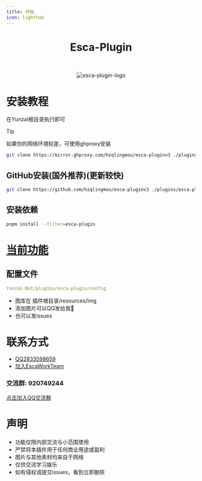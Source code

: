```yaml
---
title: 开始
icon: lighthub
---
```


<div align="center">

# Esca-Plugin

<br>

![esca-plugin-logo](http://pi.escaped.icu/1.png)

</div>

# 安装教程
在Yunzai根目录执行即可
> [!tip]
>  如果你的网络环境较差，可使用ghproxy安装
> ``` bash
> git clone https://mirror.ghproxy.com/hzqlingmou/esca-pluginv3 ./plugins/esca-plugin
> ```

## GitHub安装(国外推荐)(更新较快)
``` bash
git clone https://github.com/hzqlingmou/esca-pluginv3 ./plugins/esca-plugin
```
## 安装依赖
``` bash
pnpm install --filter=esca-plugin
```

# [当前功能](http://doc.escaped.icu)

## 配置文件
``` yaml
Yunzai-Bot/plugins/esca-plugin/config
```

- 图库在 插件根目录/resources/img
- 添加图片可以QQ发给我🌚
- 也可以发issues

# 联系方式
- [QQ2833598659](https://qm.qq.com/q/G0y1D5vYqc)
- [加入EscaWorkTeam](http://qm.qq.com/cgi-bin/qm/qr?_wv=1027&k=ux13uh14gzHEIqZZWTXsOxWmWKoFBdDy&authKey=iK2gSwrO6QNJSNVuGcbOjuDpMxQW9%2FuuhpqGC4Twyh5Su1pRXyv6Au2rjLOYZcQU&noverify=0&group_code=274549827)
### 交流群: 920749244
[点击加入QQ交流群](http://qm.qq.com/cgi-bin/qm/qr?_wv=1027&k=Zm9GCAQuT9Nj5WbgsbkKxzCIqevfkHZd&authKey=Xn6kpXKqUQPS9TWU0atP8%2FZ9Ig9rPpNbQpdt4ZA0jxIQtZmlN8vCVXQXia9CB5Op&noverify=0&group_code=920749244)

# 声明
- 功能仅限内部交流与小范围使用
- 严禁将本插件用于任何商业用途或盈利
- 图片与其他素材均来自于网络
- 仅供交流学习娱乐
- 如有侵权请提交issues，看到立即删除
